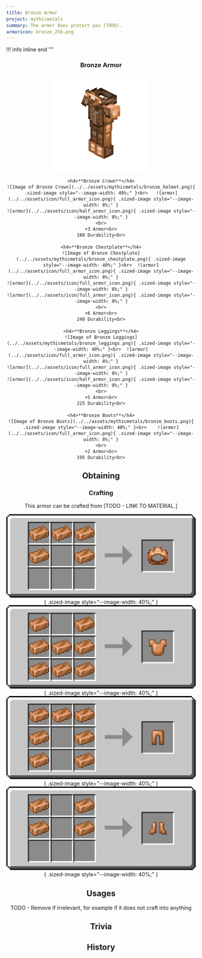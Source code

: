 ```yaml
---
title: Bronze Armor
project: mythicmetals
summary: The armor does protect you (TODO).
armoricon: bronze_256.png
---
```


!!! info inline end ""
    <center class=tooltip>
    <h3>**Bronze Armor**</h3>
    ![WRITE ALT TEXT HERE](../../assets/armor-models/256/bronze_256.png)<br>

	<h4>**Bronze Crown**</h4>
	![Image of Bronze Crown](../../assets/mythicmetals/bronze_helmet.png){ .sized-image style="--image-width: 40%;" }<br>	![armor](../../assets/icon/full_armor_icon.png){ .sized-image style="--image-width: 8%;" }
	![armor](../../assets/icon/half_armor_icon.png){ .sized-image style="--image-width: 8%;" }
	<br>
	+3 Armor<br>
	180 Durability<br>

	<h4>**Bronze Chestplate**</h4>
	![Image of Bronze Chestplate](../../assets/mythicmetals/bronze_chestplate.png){ .sized-image style="--image-width: 40%;" }<br>	![armor](../../assets/icon/full_armor_icon.png){ .sized-image style="--image-width: 8%;" }
	![armor](../../assets/icon/full_armor_icon.png){ .sized-image style="--image-width: 8%;" }
	![armor](../../assets/icon/full_armor_icon.png){ .sized-image style="--image-width: 8%;" }
	<br>
	+6 Armor<br>
	240 Durability<br>

	<h4>**Bronze Leggings**</h4>
	![Image of Bronze Leggings](../../assets/mythicmetals/bronze_leggings.png){ .sized-image style="--image-width: 40%;" }<br>	![armor](../../assets/icon/full_armor_icon.png){ .sized-image style="--image-width: 8%;" }
	![armor](../../assets/icon/full_armor_icon.png){ .sized-image style="--image-width: 8%;" }
	![armor](../../assets/icon/half_armor_icon.png){ .sized-image style="--image-width: 8%;" }
	<br>
	+5 Armor<br>
	225 Durability<br>

	<h4>**Bronze Boots**</h4>
	![Image of Bronze Boots](../../assets/mythicmetals/bronze_boots.png){ .sized-image style="--image-width: 40%;" }<br>	![armor](../../assets/icon/full_armor_icon.png){ .sized-image style="--image-width: 8%;" }
	<br>
	+2 Armor<br>
	195 Durability<br>


## Obtaining

### Crafting

This armor can be crafted from [TODO - LINK TO MATERIAL.]

![Image of the recipe for Bronze Helmet](../../assets/mythicmetals/recipes/armor/bronze_helmet.png){ .sized-image style="--image-width: 40%;" }
![Image of the recipe for Bronze Chestplate](../../assets/mythicmetals/recipes/armor/bronze_chestplate.png){ .sized-image style="--image-width: 40%;" }
![Image of the recipe for Bronze Leggings](../../assets/mythicmetals/recipes/armor/bronze_leggings.png){ .sized-image style="--image-width: 40%;" }
![Image of the recipe for Bronze Boots](../../assets/mythicmetals/recipes/armor/bronze_boots.png){ .sized-image style="--image-width: 40%;" }

## Usages

TODO - Remove if irrelevant, for example if it does not craft into anything

## Trivia

## History

